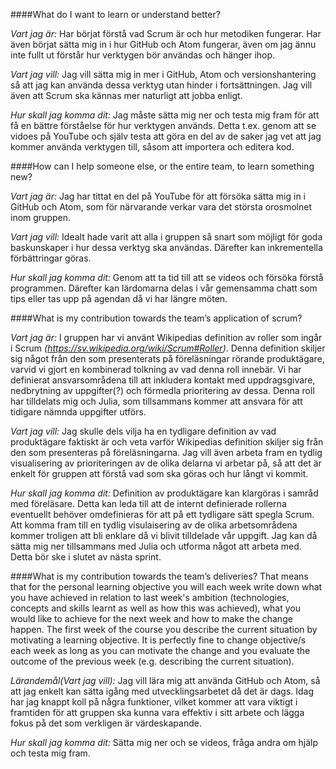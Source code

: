 ####What do I want to learn or understand better?

*Vart jag är:* Har börjat förstå vad Scrum är och hur metodiken fungerar. Har även börjat sätta mig in i hur GitHub och Atom fungerar, även om jag ännu inte fullt ut förstår hur verktygen bör användas och hänger ihop.

*Vart jag vill:* Jag vill sätta mig in mer i GitHub, Atom och versionshantering så att jag kan använda dessa verktyg utan hinder i fortsättningen. Jag vill även att Scrum ska kännas mer naturligt att jobba enligt.

*Hur skall jag komma dit:* Jag måste sätta mig ner och testa mig fram för att få en bättre förståelse för hur verktygen används. Detta t.ex. genom att se vidoes på YouTube och själv testa att göra en del av de saker jag vet att jag kommer använda verktygen till, såsom att importera och editera kod. 

####How can I help someone else, or the entire team, to learn something new?

*Vart jag är:* Jag har tittat en del på YouTube för att försöka sätta mig in i GitHub och Atom, som för närvarande verkar vara det största orosmolnet inom gruppen.

*Vart jag vill:* Idealt hade varit att alla i gruppen så snart som möjligt för goda baskunskaper i hur dessa verktyg ska användas. Därefter kan inkrementella förbättringar göras. 

*Hur skall jag komma dit:* Genom att ta tid till att se videos och försöka förstå programmen. Därefter kan lärdomarna delas i vår gemensamma chatt som tips eller tas upp på agendan då vi har längre möten.

####What is my contribution towards the team’s application of scrum?

*Vart jag är:* I gruppen har vi använt Wikipedias definition av roller som ingår i Scrum *(https://sv.wikipedia.org/wiki/Scrum#Roller)*. Denna definition skiljer sig något från den som presenterats på föreläsningar rörande produktägare, varvid vi gjort en kombinerad tolkning av vad denna roll innebär. Vi har definierat ansvarsområdena till att inkludera kontakt med uppdragsgivare, nedbrytning av uppgifter(?) och förmedla prioritering av dessa. Denna roll har tilldelats mig och Julia, som tillsammans kommer att ansvara för att tidigare nämnda uppgifter utförs. 

*Vart jag vill:* Jag skulle dels vilja ha en tydligare definition av vad produktägare faktiskt är och veta varför Wikipedias definition skiljer sig från den som presenteras på föreläsningarna. Jag vill även arbeta fram en tydlig visualisering av prioriteringen av de olika delarna vi arbetar på, så att det är enkelt för gruppen att förstå vad som ska göras och hur långt vi kommit. 

*Hur skall jag komma dit:*  Definition av produktägare kan klargöras i samråd med föreläsare. Detta kan leda till att de internt definierade rollerna eventuellt behöver omdefinieras för att på ett tydligare sätt spegla Scrum. Att komma fram till en tydlig visulaisering av de olika arbetsområdena kommer troligen att bli enklare då vi blivit tilldelade vår uppgift. Jag kan då sätta mig ner tillsammans med Julia och utforma något att arbeta med. Detta bör ske i slutet av nästa sprint.

####What is my contribution towards the team’s deliveries? That means that for the personal learning objective you will each week write down what you have achieved in relation to last week's ambition (technologies, concepts and skills learnt as well as how this was achieved), what you would like to achieve for the next week and how to make the change happen. The first week of the course you describe the current situation by motivating a learning objective. It is perfectly fine to change objective/s each week as long as you can motivate the change and you evaluate the outcome of the previous week (e.g. describing the current situation).

*Lärandemål(Vart jag vill):* Jag vill lära mig att använda GitHub och Atom, så att jag enkelt kan sätta igång med utvecklingsarbetet då det är dags. Idag har jag knappt koll på några funktioner, vilket kommer att vara viktigt i framtiden för att gruppen ska kunna vara effektiv i sitt arbete och lägga fokus på det som verkligen är värdeskapande. 

*Hur skall jag komma dit:* Sätta mig ner och se videos, fråga andra om hjälp och testa mig fram. 
